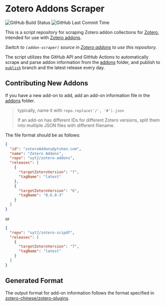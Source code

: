 # Zotero Addons Scraper
![GitHub Build Status](https://img.shields.io/github/actions/workflow/status/syt2/zotero-addons-scraper/main.yml)
![GitHub Last Commit Time](https://img.shields.io/github/last-commit/syt2/zotero-addons-scraper/publish)

This is a script repository for scraping Zotero addon collections for [Zotero](https://www.zotero.org), intended for use with [Zotero addons](https://github.com/syt2/zotero-addons).

*Switch to `(addon-scraper)` source in [Zotero addons](https://github.com/syt2/zotero-addons) to use this repository.*

The script utilizes the GitHub API and GitHub Actions to automatically scrape and parse addon information from the [addons](addons) folder, and publish to [`publish`](https://github.com/syt2/zotero-addons-scraper/blob/publish/addon_infos.json) branch and the latest release every day.

## Contributing New Addons
If you have a new add-on to add, add an add-on information file in the [addons](addons) folder.

> typically, name it with `repo.replace('/', '#').json`
> 
> If an add-on has different IDs for different Zotero versions, split them into multiple JSON files with different filename.

The file format should be as follows:

``` json
{
  "id": "zoteroAddons@ytshen.com",
  "name": "Zotero Addons",
  "repo": "syt2/zotero-addons",
  "releases": [
    {
      "targetZoteroVersion": "7",
      "tagName": "latest"
    },
    {
      "targetZoteroVersion": "6",
      "tagName": "0.6.0-3"
    }
  ]
}
```
or 
``` json
{
  "repo": "syt2/zotero-scipdf",
  "releases": [
    {
      "targetZoteroVersion": "7",
      "tagName": "latest"
    }
  ]
}
```

## Generated Format
The output format for add-on information follows the format specified in [zotero-chinese/zotero-plugins](https://github.com/zotero-chinese/zotero-plugins).

